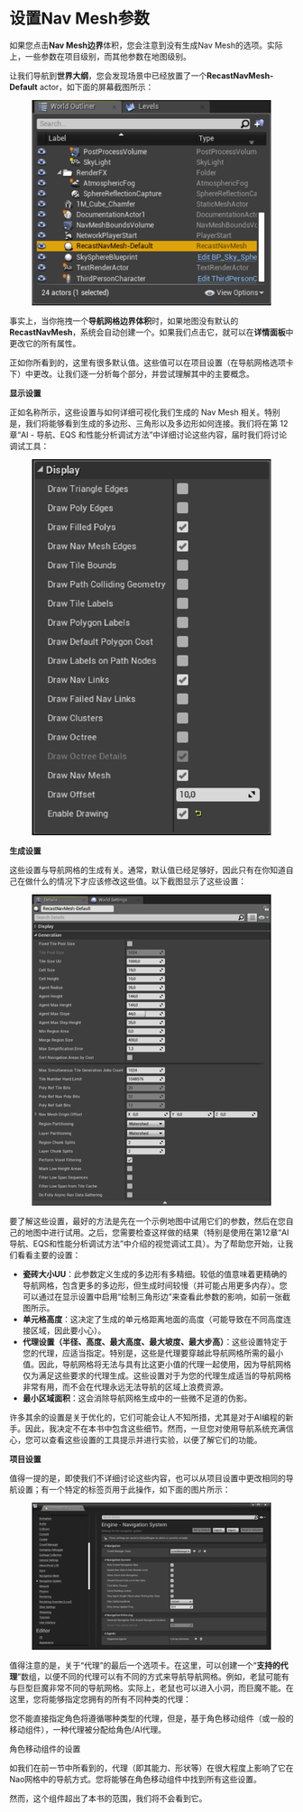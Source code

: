 # 设置Nav Mesh参数

如果您点击**Nav Mesh边界**体积，您会注意到没有生成Nav Mesh的选项。实际上，一些参数在项目级别，而其他参数在地图级别。

让我们导航到**世界大纲**，您会发现场景中已经放置了一个**RecastNavMesh-Default** actor，如下面的屏幕截图所示：

<figure><img src="../../../.gitbook/assets/image (224).png" alt=""><figcaption></figcaption></figure>

事实上，当你拖拽一个**导航网格边界体积**时，如果地图没有默认的**RecastNavMesh**，系统会自动创建一个。如果我们点击它，就可以在**详情面板**中更改它的所有属性。

正如你所看到的，这里有很多默认值。这些值可以在项目设置（在导航网格选项卡下）中更改。让我们逐一分析每个部分，并尝试理解其中的主要概念。

**显示设置**

正如名称所示，这些设置与如何详细可视化我们生成的 Nav Mesh 相关。特别是，我们将能够看到生成的多边形、三角形以及多边形如何连接。我们将在第 12 章“AI - 导航、EQS 和性能分析调试方法”中详细讨论这些内容，届时我们将讨论调试工具：

<figure><img src="../../../.gitbook/assets/image (225).png" alt=""><figcaption></figcaption></figure>

**生成设置**

这些设置与导航网格的生成有关。通常，默认值已经足够好，因此只有在你知道自己在做什么的情况下才应该修改这些值。以下截图显示了这些设置：

<figure><img src="../../../.gitbook/assets/image (226).png" alt=""><figcaption></figcaption></figure>

要了解这些设置，最好的方法是先在一个示例地图中试用它们的参数，然后在您自己的地图中进行试用。之后，您需要检查这样做的结果（特别是使用在第12章“AI导航、EQS和性能分析调试方法”中介绍的视觉调试工具）。为了帮助您开始，让我们看看主要的设置：

* **瓷砖大小UU**：此参数定义生成的多边形有多精细。较低的值意味着更精确的导航网格，包含更多的多边形，但生成时间较慢（并可能占用更多内存）。您可以通过在显示设置中启用“绘制三角形边”来查看此参数的影响，如前一张截图所示。
* **单元格高度**：这决定了生成的单元格距离地面的高度（可能导致在不同高度连接区域，因此要小心）。
* **代理设置（半径、高度、最大高度、最大坡度、最大步高）**：这些设置特定于您的代理，应适当指定。特别是，这些是代理要穿越此导航网格所需的最小值。因此，导航网格将无法与具有比这更小值的代理一起使用，因为导航网格仅为满足这些要求的代理生成。这些设置对于为您的代理生成适当的导航网格非常有用，而不会在代理永远无法导航的区域上浪费资源。
* **最小区域面积**：这会消除导航网格生成中的一些微不足道的伪影。

许多其余的设置是关于优化的，它们可能会让人不知所措，尤其是对于AI编程的新手。因此，我决定不在本书中包含这些细节。然而，一旦您对使用导航系统充满信心，您可以查看这些设置的工具提示并进行实验，以便了解它们的功能。

**项目设置**

值得一提的是，即使我们不详细讨论这些内容，也可以从项目设置中更改相同的导航设置；有一个特定的标签页用于此操作，如下面的图片所示：

<figure><img src="../../../.gitbook/assets/image (227).png" alt=""><figcaption></figcaption></figure>

值得注意的是，关于“代理”的最后一个选项卡。在这里，可以创建一个“**支持的代理**”数组，以便不同的代理可以有不同的方式来导航导航网格。例如，老鼠可能有与巨型巨魔非常不同的导航网格。实际上，老鼠也可以进入小洞，而巨魔不能。在这里，您将能够指定您拥有的所有不同种类的代理：

您不能直接指定角色将遵循哪种类型的代理，但是，基于角色移动组件（或一般的移动组件），一种代理被分配给角色/AI代理。

角色移动组件的设置

如我们在前一节中所看到的，代理（即其能力、形状等）在很大程度上影响了它在Nao网格中的导航方式。您将能够在角色移动组件中找到所有这些设置。

然而，这个组件超出了本书的范围，我们将不会看到它。
